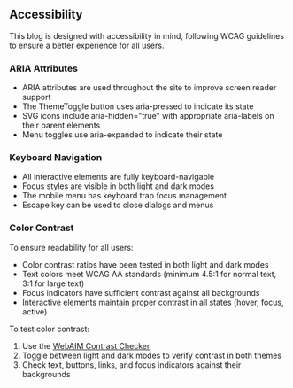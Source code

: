 ﻿## Accessibility

This blog is designed with accessibility in mind, following WCAG guidelines to ensure a better experience for all users.

### ARIA Attributes

- ARIA attributes are used throughout the site to improve screen reader support
- The ThemeToggle button uses aria-pressed to indicate its state
- SVG icons include aria-hidden="true" with appropriate aria-labels on their parent elements
- Menu toggles use aria-expanded to indicate their state

### Keyboard Navigation

- All interactive elements are fully keyboard-navigable
- Focus styles are visible in both light and dark modes
- The mobile menu has keyboard trap focus management
- Escape key can be used to close dialogs and menus

### Color Contrast

To ensure readability for all users:

- Color contrast ratios have been tested in both light and dark modes
- Text colors meet WCAG AA standards (minimum 4.5:1 for normal text, 3:1 for large text)
- Focus indicators have sufficient contrast against all backgrounds
- Interactive elements maintain proper contrast in all states (hover, focus, active)

To test color contrast:
1. Use the [WebAIM Contrast Checker](https://webaim.org/resources/contrastchecker/)
2. Toggle between light and dark modes to verify contrast in both themes
3. Check text, buttons, links, and focus indicators against their backgrounds
